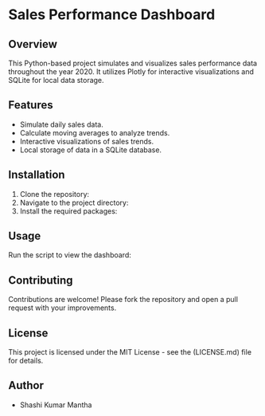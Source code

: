 # Sales Performance Dashboard

## Overview
This Python-based project simulates and visualizes sales performance data throughout the year 2020. It utilizes Plotly for interactive visualizations and SQLite for local data storage.

## Features
- Simulate daily sales data.
- Calculate moving averages to analyze trends.
- Interactive visualizations of sales trends.
- Local storage of data in a SQLite database.

## Installation
1. Clone the repository:
2. Navigate to the project directory:
3. Install the required packages:

## Usage
Run the script to view the dashboard:

## Contributing
Contributions are welcome! Please fork the repository and open a pull request with your improvements.

## License
This project is licensed under the MIT License - see the (LICENSE.md) file for details.

## Author
- Shashi Kumar Mantha

